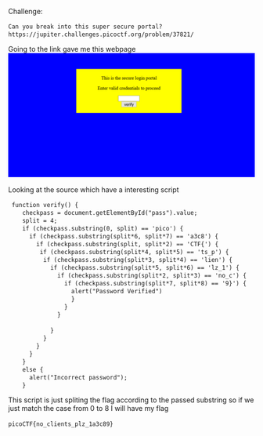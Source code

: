 Challenge:
```
Can you break into this super secure portal? https://jupiter.challenges.picoctf.org/problem/37821/
```
Going to the link gave me this webpage
<img src="1.PNG" />

Looking at the source which have a interesting script
```
 function verify() {
    checkpass = document.getElementById("pass").value;
    split = 4;
    if (checkpass.substring(0, split) == 'pico') {
      if (checkpass.substring(split*6, split*7) == 'a3c8') {
        if (checkpass.substring(split, split*2) == 'CTF{') {
         if (checkpass.substring(split*4, split*5) == 'ts_p') {
          if (checkpass.substring(split*3, split*4) == 'lien') {
            if (checkpass.substring(split*5, split*6) == 'lz_1') {
              if (checkpass.substring(split*2, split*3) == 'no_c') {
                if (checkpass.substring(split*7, split*8) == '9}') {
                  alert("Password Verified")
                  }
                }
              }
      
            }
          }
        }
      }
    }
    else {
      alert("Incorrect password");
    }

```
This script is just spliting the flag according to the passed substring so if we just match the case from 0 to 8 I will have my flag 

```picoCTF{no_clients_plz_1a3c89}```
